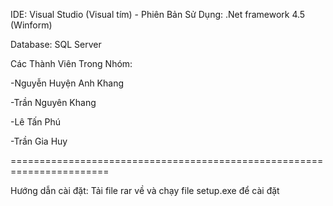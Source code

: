 IDE: Visual Studio (Visual tím) - Phiên Bản Sử Dụng: .Net framework 4.5 (Winform)

Database: SQL Server

Các Thành Viên Trong Nhóm:

-Nguyễn Huyện Anh Khang

-Trần Nguyên Khang

-Lê Tấn Phú

-Trần Gia Huy

=======================================================================

Hướng dẫn cài đặt: Tải file rar về và chạy file setup.exe để cài đặt
